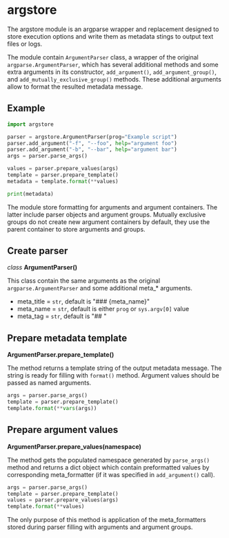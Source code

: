# argstore

The argstore module is an argparse wrapper and replacement designed to store execution options and write them as metadata stings to output text files or logs.

The module contain `ArgumentParser` class, a wrapper of the original `argparse.ArgumentParser`, which has several additional methods and some extra arguments in its constructor, `add_argument()`, `add_argument_group()`, and `add_mutually_exclusive_group()` methods. These additional arguments allow to format the resulted metadata message.

## Example

```python
import argstore

parser = argstore.ArgumentParser(prog="Example script")
parser.add_argument("-f", "--foo", help="argument foo")
parser.add_argument("-b", "--bar", help="argument bar")
args = parser.parse_args()

values = parser.prepare_values(args)
template = parser.prepare_template()
metadata = template.format(**values)

print(metadata)
```

The module store formatting for arguments and argument containers. The latter include parser objects and argument groups. Mutually exclusive groups do not create new argument containers by default, they use the parent container to store arguments and groups.

## Create parser

*class* **ArgumentParser()**

This class contain the same arguments as the original `argparse.ArgumentParser` and some additional meta_* arguments.

* meta_title = `str`, default is "### {meta_name}"
* meta_name = `str`, default is either `prog` or `sys.argv[0]` value
* meta_tag = `str`, default is "## "

## Prepare metadata template

**ArgumentParser.prepare_template()**

The method returns a template string of the output metadata message. The string is ready for filling with `format()` method. Argument values should be passed as named arguments.

```python
args = parser.parse_args()
template = parser.prepare_template()
template.format(**vars(args))
```

## Prepare argument values

**ArgumentParser.prepare_values(namespace)**

The method gets the populated namespace generated by `parse_args()` method and returns a dict object which contain preformatted values by corresponding meta_formatter (if it was specified in `add_argument()` call).

```python
args = parser.parse_args()
template = parser.prepare_template()
values = parser.prepare_values(args)
template.format(**values)
```

The only purpose of this method is application of the meta_formatters stored during parser filling with arguments and argument groups.

